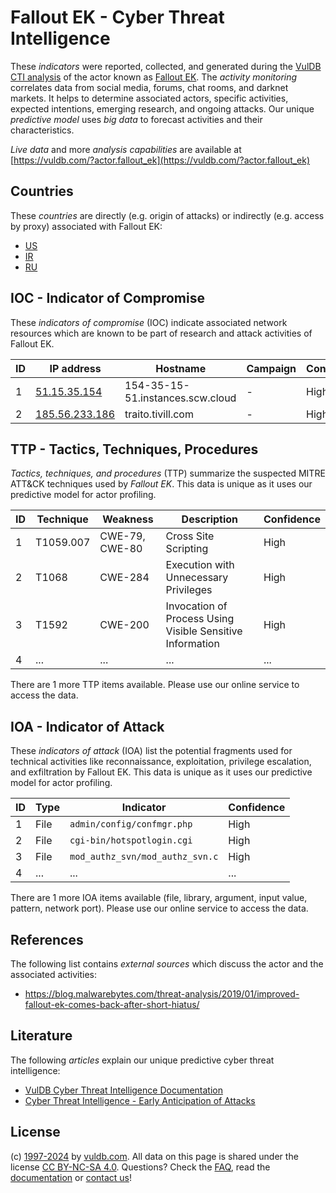 # Fallout EK - Cyber Threat Intelligence

These _indicators_ were reported, collected, and generated during the [VulDB CTI analysis](https://vuldb.com/?kb.cti) of the actor known as [Fallout EK](https://vuldb.com/?actor.fallout_ek). The _activity monitoring_ correlates data from social media, forums, chat rooms, and darknet markets. It helps to determine associated actors, specific activities, expected intentions, emerging research, and ongoing attacks. Our unique _predictive model_ uses _big data_ to forecast activities and their characteristics.

_Live data_ and more _analysis capabilities_ are available at [https://vuldb.com/?actor.fallout_ek](https://vuldb.com/?actor.fallout_ek)

## Countries

These _countries_ are directly (e.g. origin of attacks) or indirectly (e.g. access by proxy) associated with Fallout EK:

* [US](https://vuldb.com/?country.us)
* [IR](https://vuldb.com/?country.ir)
* [RU](https://vuldb.com/?country.ru)

## IOC - Indicator of Compromise

These _indicators of compromise_ (IOC) indicate associated network resources which are known to be part of research and attack activities of Fallout EK.

ID | IP address | Hostname | Campaign | Confidence
-- | ---------- | -------- | -------- | ----------
1 | [51.15.35.154](https://vuldb.com/?ip.51.15.35.154) | 154-35-15-51.instances.scw.cloud | - | High
2 | [185.56.233.186](https://vuldb.com/?ip.185.56.233.186) | traito.tivill.com | - | High

## TTP - Tactics, Techniques, Procedures

_Tactics, techniques, and procedures_ (TTP) summarize the suspected MITRE ATT&CK techniques used by _Fallout EK_. This data is unique as it uses our predictive model for actor profiling.

ID | Technique | Weakness | Description | Confidence
-- | --------- | -------- | ----------- | ----------
1 | T1059.007 | CWE-79, CWE-80 | Cross Site Scripting | High
2 | T1068 | CWE-284 | Execution with Unnecessary Privileges | High
3 | T1592 | CWE-200 | Invocation of Process Using Visible Sensitive Information | High
4 | ... | ... | ... | ...

There are 1 more TTP items available. Please use our online service to access the data.

## IOA - Indicator of Attack

These _indicators of attack_ (IOA) list the potential fragments used for technical activities like reconnaissance, exploitation, privilege escalation, and exfiltration by Fallout EK. This data is unique as it uses our predictive model for actor profiling.

ID | Type | Indicator | Confidence
-- | ---- | --------- | ----------
1 | File | `admin/config/confmgr.php` | High
2 | File | `cgi-bin/hotspotlogin.cgi` | High
3 | File | `mod_authz_svn/mod_authz_svn.c` | High
4 | ... | ... | ...

There are 1 more IOA items available (file, library, argument, input value, pattern, network port). Please use our online service to access the data.

## References

The following list contains _external sources_ which discuss the actor and the associated activities:

* https://blog.malwarebytes.com/threat-analysis/2019/01/improved-fallout-ek-comes-back-after-short-hiatus/

## Literature

The following _articles_ explain our unique predictive cyber threat intelligence:

* [VulDB Cyber Threat Intelligence Documentation](https://vuldb.com/?kb.cti)
* [Cyber Threat Intelligence - Early Anticipation of Attacks](https://www.scip.ch/en/?labs.20201022)

## License

(c) [1997-2024](https://vuldb.com/?kb.changelog) by [vuldb.com](https://vuldb.com/?kb.about). All data on this page is shared under the license [CC BY-NC-SA 4.0](https://creativecommons.org/licenses/by-nc-sa/4.0/). Questions? Check the [FAQ](https://vuldb.com/?kb.faq), read the [documentation](https://vuldb.com/?kb) or [contact us](https://vuldb.com/?contact)!
